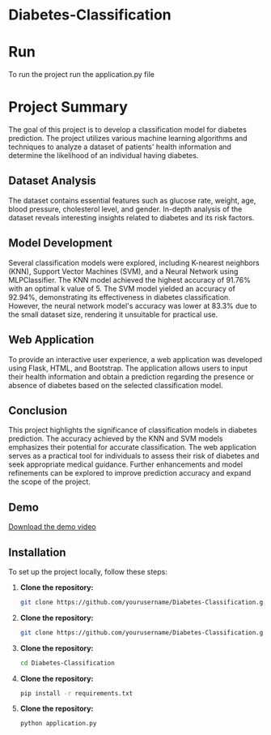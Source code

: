 # Diabetes-Classification

# Run
To run the project run the application.py file

# Project Summary
The goal of this project is to develop a classification model for diabetes prediction. The project utilizes various machine learning algorithms and techniques to analyze a dataset of patients' health information and determine the likelihood of an individual having diabetes. 

## Dataset Analysis
The dataset contains essential features such as glucose rate, weight, age, blood pressure, cholesterol level, and gender. In-depth analysis of the dataset reveals interesting insights related to diabetes and its risk factors.

## Model Development
Several classification models were explored, including K-nearest neighbors (KNN), Support Vector Machines (SVM), and a Neural Network using MLPClassifier. The KNN model achieved the highest accuracy of 91.76% with an optimal k value of 5. The SVM model yielded an accuracy of 92.94%, demonstrating its effectiveness in diabetes classification. However, the neural network model's accuracy was lower at 83.3% due to the small dataset size, rendering it unsuitable for practical use.

## Web Application
To provide an interactive user experience, a web application was developed using Flask, HTML, and Bootstrap. The application allows users to input their health information and obtain a prediction regarding the presence or absence of diabetes based on the selected classification model.

## Conclusion
This project highlights the significance of classification models in diabetes prediction. The accuracy achieved by the KNN and SVM models emphasizes their potential for accurate classification. The web application serves as a practical tool for individuals to assess their risk of diabetes and seek appropriate medical guidance. Further enhancements and model refinements can be explored to improve prediction accuracy and expand the scope of the project.

## Demo

[Download the demo video](projectdemo.mp4)

## Installation
To set up the project locally, follow these steps:

1. **Clone the repository:**

   ```bash
   git clone https://github.com/yourusername/Diabetes-Classification.git

1. **Clone the repository:**

   ```bash
   git clone https://github.com/yourusername/Diabetes-Classification.git
   
2. **Clone the repository:**

   ```bash
   cd Diabetes-Classification
   
3. **Clone the repository:**

   ```bash
   pip install -r requirements.txt
   
4. **Clone the repository:**

   ```bash
   python application.py
   